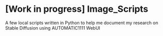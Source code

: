 # [Work in progress] Image_Scripts
A few local scripts written in Python to help me document my research on Stable Diffusion using AUTOMATIC1111 WebUI
